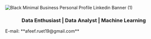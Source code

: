 
![Black Minimal Business Personal Profile Linkedin Banner (1)](https://github.com/user-attachments/assets/bbef6c35-a549-4b0c-92aa-0402a908e0c9)
<h3 align="center">Data Enthusiast | Data Analyst | Machine Learning</h3>
E-mail: **afeef.ruet19@gmail.com**
<!--
**AfeefSiddique/AfeefSiddique** is a ✨ _special_ ✨ repository because its `README.md` (this file) appears on your GitHub profile.

Here are some ideas to get you started:

- 🔭 I’m currently working on ...
- 🌱 I’m currently learning ...
- 👯 I’m looking to collaborate on ...
- 🤔 I’m looking for help with ...
- 💬 Ask me about ...
- 📫 How to reach me: ...
- 😄 Pronouns: ...
- ⚡ Fun fact: ...
-->
